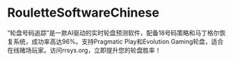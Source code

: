 # RouletteSoftwareChinese
“轮盘号码追踪”是一款AI驱动的实时轮盘预测软件，配备18号码策略和马丁格尔恢复系统，成功率高达96%。支持Pragmatic Play和Evolution Gaming轮盘，适合在线赌场玩家。访问rrsys.org，立即提升您的轮盘胜率！
